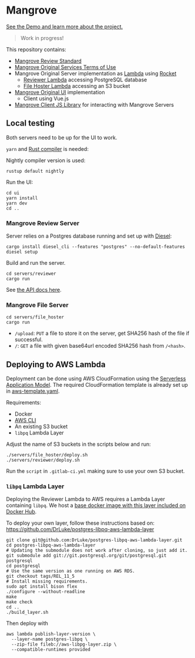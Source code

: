 # Mangrove

[See the Demo and learn more about the project.](https://mangrove.reviews)

> Work in progress!

This repository contains:
- [Mangrove Review Standard](Mangrove_Review_Standard.md)
- [Mangrove Original Services Terms of Use](ui/content/Mangrove_Original_Services_ToU.md)
- Mangrove Original Server implementation as [Lambda](https://aws.amazon.com/lambda/) using [Rocket](https://rocket.rs/)
  - [Reviewer Lambda](servers/reviewer) accessing PostgreSQL database
  - [File Hoster Lambda](servers/file_hoster) accessing an S3 bucket
- [Mangrove Original UI](ui) implementation
  - Client using Vue.js
- [Mangrove Client JS Library](libraries/mangrove-reviews-js) for interacting with Mangrove Servers

## Local testing

Both servers need to be up for the UI to work.

`yarn` and [Rust compiler](https://rustup.rs/) is needed:

Nightly compiler version is used:
```
rustup default nightly
```

Run the UI:
```
cd ui
yarn install
yarn dev
cd ..
```

### Mangrove Review Server

Server relies on a Postgres database running and set up with [Diesel](https://diesel.rs/guides/getting-started/):
```
cargo install diesel_cli --features "postgres" --no-default-features
diesel setup
```

Build and run the server.
```
cd servers/reviewer
cargo run
```

See [the API docs here](https://docs.mangrove.reviews).

### Mangrove File Server

```
cd servers/file_hoster
cargo run
```

- `/upload`: `PUT` a file to store it on the server, get SHA256 hash of the file if successful.
- `/`: `GET` a file with given base64url encoded SHA256 hash from `/<hash>`.

## Deploying to AWS Lambda

Deployment can be done using AWS CloudFormation using the [Serverless Application Model](https://docs.aws.amazon.com/lambda/latest/dg/serverless_app.html). The required CloudFormation template is already set up in [aws-template.yaml](aws-template.yaml).

Requirements:
- Docker
- [AWS CLI](https://aws.amazon.com/cli/)
- An existing S3 bucket
- `libpq` Lambda Layer

Adjust the name of S3 buckets in the scripts below and run:

```
./servers/file_hoster/deploy.sh
./servers/reviewer/deploy.sh
```

Run the `script` in `.gitlab-ci.yml` making sure to use your own S3 bucket.

### `libpq` Lambda Layer

Deploying the Reviewer Lambda to AWS requires a Lambda Layer containing `libpq`.
We host a [base docker image with this layer included on Docker Hub](https://hub.docker.com/r/plantingspace/lambda-rust).

To deploy your own layer, follow these instructions based on: https://github.com/DrLuke/postgres-libpq-aws-lambda-layer


```
git clone git@github.com:DrLuke/postgres-libpq-aws-lambda-layer.git
cd postgres-libpq-aws-lambda-layer
# Updating the submodule does not work after cloning, so just add it.
git submodule add git://git.postgresql.org/git/postgresql.git postgresql
cd postgresql
# Use the same version as one running on AWS RDS.
git checkout tags/REL_11_5
# Install missing requirements.
sudo apt install bison flex
./configure --without-readline
make
make check
cd ..
./build_layer.sh

```
Then deploy with
```
aws lambda publish-layer-version \
  --layer-name postgres-libpq \
  --zip-file fileb://aws-libpg-layer.zip \
  --compatible-runtimes provided
```
